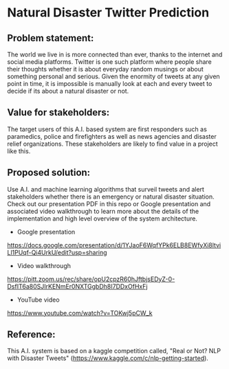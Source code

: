 # Natural Disaster Twitter Prediction 

## Problem statement: 
The world we live in is more connected than ever, thanks to the internet and social media platforms. Twitter is one such platform where people share their thoughts whether it is about everyday random musings or about something personal and serious. Given the enormity of tweets at any given point in time, it is impossible is manually look at each and every tweet to decide if its about a natural disaster or not. 

## Value for stakeholders:
The target users of this A.I. based system are first responders such as paramedics, police and firefighters as well as news agencies and disaster relief organizations. These stakeholders are likely to find value in a project like this. 

## Proposed solution: 
Use A.I. and machine learning algorithms that surveil tweets and alert stakeholders whether there is an emergency or natural disaster situation. Check out our presentation PDF in this repo or Google presentation and associated video walkthrough to learn more about the details of the implementation and high level overview of the system architecture.

* Google presentation 

https://docs.google.com/presentation/d/1YJaoF6WqfYPk6ELB8EWfyXi8ltviLl1PUqf-Qi4UrkU/edit?usp=sharing

* Video walkthrough

https://pitt.zoom.us/rec/share/opU2cpzR60hJftbjsEDyZ-0-DsfIT6a80SJIrKENmEr0NXTGgbDh8I7DDxOfHxFj

* YouTube video

https://www.youtube.com/watch?v=TOKwj5pCW_k


## Reference:
This A.I. system is based on a kaggle competition called, "Real or Not? NLP with Disaster Tweets"
(https://www.kaggle.com/c/nlp-getting-started). 

